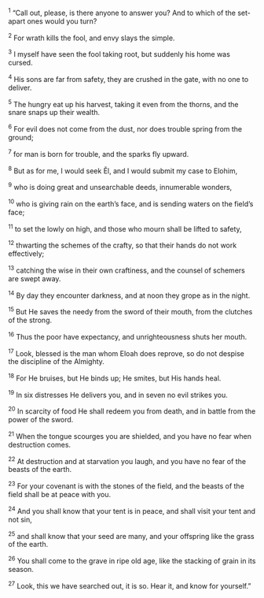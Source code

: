 <sup>1</sup> “Call out, please, is there anyone to answer you? And to which of the set-apart ones would you turn?

<sup>2</sup> For wrath kills the fool, and envy slays the simple.

<sup>3</sup> I myself have seen the fool taking root, but suddenly his home was cursed.

<sup>4</sup> His sons are far from safety, they are crushed in the gate, with no one to deliver.

<sup>5</sup> The hungry eat up his harvest, taking it even from the thorns, and the snare snaps up their wealth.

<sup>6</sup> For evil does not come from the dust, nor does trouble spring from the ground;

<sup>7</sup> for man is born for trouble, and the sparks fly upward.

<sup>8</sup> But as for me, I would seek Ĕl, and I would submit my case to Elohim,

<sup>9</sup> who is doing great and unsearchable deeds, innumerable wonders,

<sup>10</sup> who is giving rain on the earth’s face, and is sending waters on the field’s face;

<sup>11</sup> to set the lowly on high, and those who mourn shall be lifted to safety,

<sup>12</sup> thwarting the schemes of the crafty, so that their hands do not work effectively;

<sup>13</sup> catching the wise in their own craftiness, and the counsel of schemers are swept away.

<sup>14</sup> By day they encounter darkness, and at noon they grope as in the night.

<sup>15</sup> But He saves the needy from the sword of their mouth, from the clutches of the strong.

<sup>16</sup> Thus the poor have expectancy, and unrighteousness shuts her mouth.

<sup>17</sup> Look, blessed is the man whom Eloah does reprove, so do not despise the discipline of the Almighty.

<sup>18</sup> For He bruises, but He binds up; He smites, but His hands heal.

<sup>19</sup> In six distresses He delivers you, and in seven no evil strikes you.

<sup>20</sup> In scarcity of food He shall redeem you from death, and in battle from the power of the sword.

<sup>21</sup> When the tongue scourges you are shielded, and you have no fear when destruction comes.

<sup>22</sup> At destruction and at starvation you laugh, and you have no fear of the beasts of the earth.

<sup>23</sup> For your covenant is with the stones of the field, and the beasts of the field shall be at peace with you.

<sup>24</sup> And you shall know that your tent is in peace, and shall visit your tent and not sin,

<sup>25</sup> and shall know that your seed are many, and your offspring like the grass of the earth.

<sup>26</sup> You shall come to the grave in ripe old age, like the stacking of grain in its season.

<sup>27</sup> Look, this we have searched out, it is so. Hear it, and know for yourself.”

